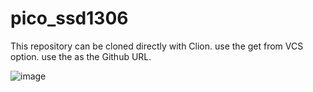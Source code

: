 # pico_ssd1306
This repository can be cloned directly with Clion.
use the get from VCS option.
use the      as the Github URL.

![image](https://user-images.githubusercontent.com/5043486/210718941-b25966b2-7882-4719-bbbe-ccd28c142d5a.png)



